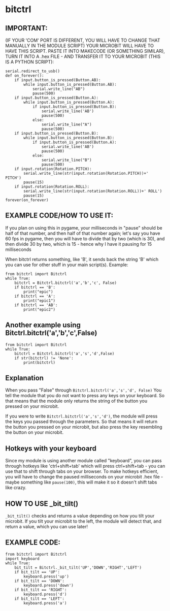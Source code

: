 # bitctrl
## IMPORTANT:
(IF YOUR 'COM' PORT IS DIFFERENT, YOU WILL HAVE TO CHANGE THAT MANUALLY IN THE MODULE SCRIPT)
YOUR MICROBIT WILL HAVE TO HAVE THIS SCRIPT. PASTE IT INTO MAKECODE (OR SOMETHING SIMILAR), TURN IT INTO A .hex FILE - 
AND TRANSFER IT TO YOUR MICROBIT (THIS IS A PYTHON SCRIPT):
``` 
serial.redirect_to_usb()
def on_forever():
    if input.button_is_pressed(Button.AB):
        while input.button_is_pressed(Button.AB):
            serial.write_line("AB")
            pause(500)
    if input.button_is_pressed(Button.A):
        while input.button_is_pressed(Button.A):
            if input.button_is_pressed(Button.B):
                serial.write_line('AB')
                pause(500)
            else:
                serial.write_line("A")
                pause(500)
    if input.button_is_pressed(Button.B):
        while input.button_is_pressed(Button.B):
            if input.button_is_pressed(Button.A):
                serial.write_line('AB')
                pause(500)
            else:
                serial.write_line("B")
                pause(500)
    if input.rotation(Rotation.PITCH):
        serial.write_line(str(input.rotation(Rotation.PITCH))+' PITCH')
        pause(15)
    if input.rotation(Rotation.ROLL):
        serial.write_line(str(input.rotation(Rotation.ROLL))+' ROLL')
        pause(15)
forever(on_forever)

 ```
## EXAMPLE CODE/HOW TO USE IT:
If you plan on using this in pygame, your milliseconds in "pause" should be half of that number,
and then half of that number again; let's say you have 60 fps in pygame, then you will have to divide that by two (which is 30), and then divide
30 by two, which is 15 - hence why I have it pausing for 15 milliseconds


When bitctrl returns something, like 'B', it sends back the string 'B' which you can use for other stuff in your main script(s). Example:

```
from bitctrl import Bitctrl
while True:
    bitctrl = Bitctrl.bitctrl('a','b','c', False)
    if bitctrl == 'B':
        print("epic") 
    if bitctrl == 'A':
        print("epic1")
    if bitctrl == 'AB':
        print("epic2")
```

## Another example using Bitctrl.bitctrl('a','b','c',False)
``` 
from bitctrl import Bitctrl
while True:
    bitctrl = Bitctrl.bitctrl('a','s','d',False)
    if str(bitctrl) != 'None':
        print(bitctrl)
```
## Explanation
When you pass "False" through ``` Bitctrl.bitctrl('a','s','d', False) ```
You tell the module that you do not want to press any keys on your keyboard.
So that means that the module only returns the string of the button you pressed on your microbit.

If you were to write ``` Bitctrl.bitctrl('a','s','d') ```, the module will press the keys you passed through the parameters.
So that means it will return the button you pressed on your microbit, but also press the key resembling the button on your microbit.

## Hotkeys with your keyboard
Since my module is using another module called "keyboard", you can pass through hotkeys like 'ctrl+shift+tab' which will press ctrl+shift+tab - you can use that to shift through tabs on your browser.
To make hotkeys efficient, you will have to change the paused milliseconds on your microbit .hex file - maybe something like ``` pause(100) ```, this will make it so it doesn't shift tabs like crazy.

## HOW TO USE _bit_tilt()
``` _bit_tilt() ``` checks and returns a value depending on how you tilt your microbit. If you tilt your microbit to the left, the module will detect that, and return a value, which you can use later!
## EXAMPLE CODE:
``` 
from bitctrl import Bitctrl
import keyboard
while True:
    bit_tilt = Bitctrl._bit_tilt('UP','DOWN','RIGHT','LEFT')
    if bit_tilt == 'UP':
        keyboard.press('up')
    if bit_tilt == 'DOWN':
        keyboard.press('down')      
    if bit_tilt == 'RIGHT':
        keyboard.press('d')
    if bit_tilt == 'LEFT':
        keyboard.press('a') 
```